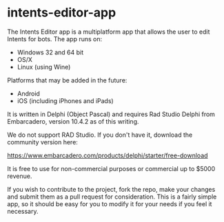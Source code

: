 # intents-editor-app
The Intents Editor app is a multiplatform app that allows the user to
edit Intents for bots. The app runs on:

- Windows 32 and 64 bit
- OS/X
- Linux (using Wine)

Platforms that may be added in the future:

- Android
- iOS (including iPhones and iPads)

It is written in Delphi (Object Pascal) and requires Rad Studio Delphi from Embarcadero,
version 10.4.2 as of this writing.

We do not support RAD Studio. If you don't have it, download the community version here:

https://www.embarcadero.com/products/delphi/starter/free-download

It is free to use for non-commercial purposes or commercial up to $5000 revenue.

If you wish to contribute to the project, fork the repo, make your changes and submit
them as a pull request for consideration. This is a fairly simple app, so it should be
easy for you to modify it for your needs if you feel it necessary.
